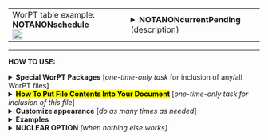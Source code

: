 <!--------------------------------------
   SCREEN SHOT
--------------------------------------->
<table>
<tr>
<td>
<font size="3">WorPT table example: <b>NOTANONschedule</b></font>
<br>
<img src="https://lh3.googleusercontent.com/d/1hQWaFzw0-oolj-ZgvmulSnWuO5ptYoTM" width=30%>
</td>
<td>
<details>
<summary><b>NOTANONcurrentPending</b> (description)</summary>
<b>NOTANONcurrentPending</b> is a file containing a short (1-few page) report for each team member, describing their current and pending (still under review) research grants, a section typically required by most grant solicitations. If the box is checked under "funding status?" column for a person on the PERSONNEL & FTE page, then that person's current/pending form will be generated and included as part of this file. All current/pending reports are formatted to have a consistant appearance. <br>
The information for the report is taken from that person's individual WorPT biosketch google sheet. The last page in that google sheet
is where the list of grants, and their statuses, are written.  The WorPT script will copy every grant that is still either active or has a status
indicating that no information regarding selection has yet been obtained, and will format those grants into this current/pending form. The NOTANONcurrentPending WorPT file can serve as the "Current & Pending Funding" section of your proposal. <br>
NOTE: WorPT biosketch spreadsheet files should be kept up-to-date so that the information that is extracted for both the current/pending and bio-sketch sections of a proposal have valid and current information.
</details>
</td>
</tr>
</table>
<hr>

<!--------------------------------------
   HOW TO USE
--------------------------------------->
<b>HOW TO USE:</b>

<!-- - - - - - - - - - - - - - - - - - - - - - - - - - - - 
             Special Packages
- - - - - - - - - - - - - - - - - - - - - - - - - - - - -->
<details>
<summary><b>Special WorPT Packages</b> [<i>one-time-only task</i> for inclusion of any/all WorPT files]</summary>
Copy/paste the special packages in preamble of your document, if you haven't done so previously. (see https://github.com/pmarcum/WorPT-Work-Plan-Tool-4-proposals/blob/main/WorPTpackages for more info).
</details>

<!-- - - - - - - - - - - - - - - - - - - - - - - - - - - - 
             Putting File Contents Into Document
- - - - - - - - - - - - - - - - - - - - - - - - - - - - -->
<details>
<summary><mark><b>How To Put File Contents Into Your Document</b></mark> [<i>one-time-only task for inclusion of this file</i>]</summary> 
<ol>
<li>COPY the lines in the code block below, then</li>
<li>PASTE into your document WHERE you want the content to appear, then</li>
<li>MODIFY the editable lines you just pasted in your document as needed. The lines that may be edited (or even deleted altogether if not wanted) are indicated by highlight below. </li>
</ol>
   
<pre><code>
\newpage                                          % [optional] (could instead use \clearpage, or comment out)
\include{<mark>do_NOT_manually_edit</mark>/NOTANONbiosketches} % reset file parameters
%            ^^^^ replace do_NOT_manually_edit if not correct folder name

<mark>% Put <u>OPTIONAL</u> customizations for NOTANONschedule HERE</mark>

\begin{NOTANONcurrentPending}
\end{NOTANONcurrentPending}  
</code></pre>

</details>

<!-- - - - - - - - - - - - - - - - - - - - - - - - - - - - 
             Customizations
- - - - - - - - - - - - - - - - - - - - - - - - - - - - -->
<details>
<summary><b>Customize appearance</b> [<i>do as many times as needed</i>]</summary>
The default settings for this file produce a nice-looking bio-sketch section without any additional manual manipulation, so you probably won't have to do any customization for this file. But if desired, you can change colors, font style and spacing using additional lines that are copy/pasted into your document. Specifically: 
<ol>
<li>COPY any or all lines in the code block below that are related to the formatting parameter that you want to edit. The lines below show default values. You will edit those values to make desired changes.</li>
<li>PASTE the copied lines into your document at the "% Put customizations for NOTANONbiosketches HERE" line in the code that you copy/pasted in Step 2. Most importantly, the desired formatting lines should be pasted somewhere <b>between</b> the \include{do_NOT_manually_edit/NOTANONbiosketches} and \begin{NOTANONbiosketches} lines. </li>
<li>EDIT the pasted lines in your document, as desired.</li>
NOTE: The lines are grouped into categories to help you locate what you need. You can PICK AND CHOOSE the lines you want to paste into your document; you do not have to copy/paste all of the lines below (unless noted) and do not have to copy all lines within a group.<br>
<i>Highlights indicate what parts of the commands can be edited without breaking your LaTeX code.</i><br>
You can just comment out your added lines and recompile the document, if you want to return to default values.
</ol>

<!-- . . . . . . . . . . . . . . . . . . . . . . . . . . . . . . . .
                              Options   
<!-- . . . . . . . . . . . . . . . . . . . . . . . . . . . . . . -->
<table>
   
<tr>
<td><b>Column width adjustments</b></td>
<td>
<pre><code>
\dev\LeftSideWidth{<mark>1.5in</mark>}  % left side column width
\dev\RightSideWidth{<mark>5.0in</mark>} % right side column width
</code></pre>
</td>
</tr>
 
<tr>
<td><b>Font color and fontstyle</b></td>
<td><pre><code>
\def\NameBannerColor{<mark>Blue</mark>}             % Current/Pending top banner color
\def\NameBannerColor{<mark>White</mark>}            % Current/Pending top banner font color
\def\NameBannerFontstyle#1{<mark>\textbf</mark>{#1}} % boldface banner text
</code></pre></td>
</tr>
   
<tr>
<td><b>Color and font style of section dividers</b></td>
<td><pre><code>
\def\SectionColor{<mark>lightgray</mark>}         % "Current Support","Pending Grant Support" section divider color
\def\SectionFontColor{<mark>Black</mark>}         % "Current Support","Pending Grant Support" section divider font color
\def\SectionFontstyle#1{<mark>\textbf</mark>{#1}} % "Current Support","Pending Grant Support" section divider font style
</code></pre></td>
</tr>
   
<tr>
<td><b>Font color of the "this proposal" note appearing by this proposal in the PENDING list</b></td>
<td>
If box is checked for "Include this proposal in funding status?" on the GENERAL INFO page in the WorPT spreadsheet, then this proposal will be included in PENDING list with this "this proposal" tag attached. 
<pre><code>
\def\ThisProposalColor{<mark>NavyBlue</mark>}  % "this proposal" font color in "pending" section
</code></pre></td>
</tr>

<tr>
<td><b>Font style of grant descriptors in left colum (eg, "Title", "Source of Support",etc)</b></td>
<td>
<pre><code>
\def\LeftFontstyle#1{<mark>\textbf</mark>{#1}} % boldface left column text
</code></pre></td>
</tr>

<tr>
<td><b>Table preamble - full control!</b></td>
<td>
Use table preamble for more control over table layout (removing/adding vertical lines, changing column alignment, etc).<br>
Copy/paste the ENTIRE below code in order to change default table preamble.<br>
<u>IMPORTANT</u> Most of table preamble can be changed EXCEPT <i>do <b>NOT</b> change "T" variable, and preserve the number of columns.</i>
<pre><code>
\newcolumntype{T}{
  <mark>|p{\LeftSideWidth}     % grant descriptors, e.g. "Title", "Source of Support", etc.
  |p{\RightSideWidth}|</mark>  % right side, giving details for each descriptor
}
</code></pre></td>
</tr>
</table>
</details>

<!--------------------------------------
   EXAMPLES 
--------------------------------------->
<details>
<summary><b>Examples</b></summary>
The below is an example of how one can change the appearance of the contents within a LaTeX document. After copy/pasting the code to incorporate the file contents into my document, I decided to change the color of the name banners from blue to black, the font color to yellow, and to italicize the font in the name banner.  I also needed to make the right column a bit wider. To accomplish these tasks, I copy/pasted the relevant formatting lines that control these items and then edited my preferences. Here is a peek at what my LaTeX document looks like:  

<!--     INSERT IMAGE -->

NOTE: To return to default values, all I have to do is comment-out (put a "%" at the line's beginning) the "\def" formatting lines that I pasted. 
</details>

<!--------------------------------------
   NUCLEAR OPTION 
--------------------------------------->
<details>
<summary><b>NUCLEAR OPTION</b> <i>[when nothing else works]</i></summary>
If you just cannot get the table to look like you want it to look, you can always copy/paste the entire NOTANONcurrentPending.tex file that appears in the WorPT subfolder, into your document, and then edit at-will.  Some of the WorPT files involve complicated LaTeX code, so be sure that you have a good mastery of LaTeX and know what you are doing before implementing this option!
</details>
